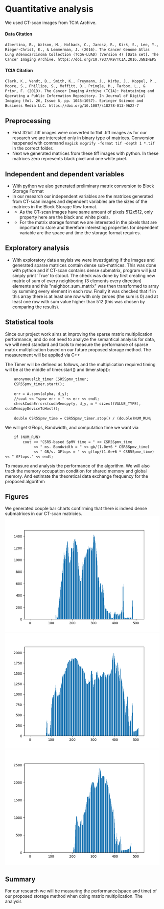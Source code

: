# Quantitative analysis

We used CT-scan images from TCIA Archive. 
#### Data Citation
```
Albertina, B., Watson, M., Holback, C., Jarosz, R., Kirk, S., Lee, Y., Rieger-Christ, K., & Lemmerman, J. (2016). The Cancer Genome Atlas Lung Adenocarcinoma Collection (TCGA-LUAD) (Version 4) [Data set]. The Cancer Imaging Archive. https://doi.org/10.7937/K9/TCIA.2016.JGNIHEP5
```
#### TCIA Citation
```
Clark, K., Vendt, B., Smith, K., Freymann, J., Kirby, J., Koppel, P., Moore, S., Phillips, S., Maffitt, D., Pringle, M., Tarbox, L., & Prior, F. (2013). The Cancer Imaging Archive (TCIA): Maintaining and Operating a Public Information Repository. In Journal of Digital Imaging (Vol. 26, Issue 6, pp. 1045–1057). Springer Science and Business Media LLC. https://doi.org/10.1007/s10278-013-9622-7
```

## Preprocessing

- First 32bit .tiff images were converted to 1bit .tiff images as for our research we are interested only in binary type of matrices. Conversion happened with command `magick mogrify -format tif -depth 1 *.tif`
in the correct folder.  
- Next we generated matrices from these tiff images with python. In these matrices zero represents black pixel and one white pixel.

## Independent and dependent variables

- With python we also generated preliminary matrix conversion to Block Storage Format
- In our research our independent variables are the matrices generated from CT-scan images and dependent variables are the sizes of the matrices in the Block Storage Row format.
- - As the CT-scan images have same amount of pixels 512x512, only property here are the black and white pixels.
- - For the matrix storage format we are interested in the pixels that are important to store and therefore interesting properties for dependent variable are the space and time the storage format requires.

## Exploratory analysis

- With exploratory data anaylsis we were investigating if the images and generated sparse matrices contain dense sub-matrices. This was done with python and if CT-scan contains dense submatrix, program will just simply print 'True' to stdout. The check was done by first creating new matrix of sum of every neighboring (3 elements every direction) elements and this "neighbor_sum_matrix" was then transformed to array by summing every element in each row. Finally it was checked that if in this array there is at least one row with only zeroes (the sum is 0) and at least one row with sum value higher than 512 (this was chosen by comparing the results).

## Statistical tools

Since our project work aims at improving the sparse matrix multiplication performance, and do not need to analyze the semantical analysis for data, we will need standard and tools to measure the performance of sparse matrix multiplication based on our future proposed storage method. The measurement will be applied via C++

The Timer will be defined as follows, and the multiplication required timing will be at the middle of timer.start() and timer.stop():
```
    anonymouslib_timer CSR5Spmv_timer;
    CSR5Spmv_timer.start();
 
    err = A.spmv(alpha, d_y);
    //cout << "spmv err = " << err << endl;
    checkCudaErrors(cudaMemcpy(y, d_y, m * sizeof(VALUE_TYPE), cudaMemcpyDeviceToHost));
 
    double CSR5Spmv_time = CSR5Spmv_timer.stop() / (double)NUM_RUN;
```

We will get GFlops, Bandwidth, and computation time we want via:
```
    if (NUM_RUN)
        cout << "CSR5-based SpMV time = " << CSR5Spmv_time
             << " ms. Bandwidth = " << gb/(1.0e+6 * CSR5Spmv_time)
             << " GB/s. GFlops = " << gflop/(1.0e+6 * CSR5Spmv_time)  << " GFlops." << endl;
```

To measure and analysis the performance of the algorithm.
We will also track the memory occupation condition for shared memory and global memory. And estimate the theoretical data exchange frequency for the proposed algorithm

## Figures
We generated couple bar charts confirming that there is indeed dense submatrices in our CT-scan matricies.
![Figure1](https://github.com/echofoobar/turbo-broccoli/blob/master/Dense_1.png)
![Figure2](https://github.com/echofoobar/turbo-broccoli/blob/master/Dense_2.png)
![Figure3](https://github.com/echofoobar/turbo-broccoli/blob/master/Dense_3.png)

## Summary

For our research we will be measuring the performance(space and time) of our proposed storage method when doing matrix multiplication.
The analysis 
 
